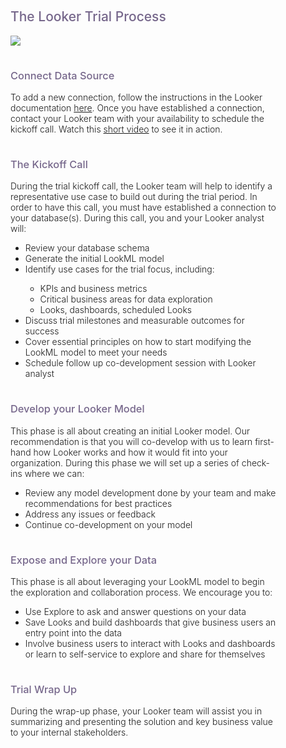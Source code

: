 <div style="width:85%">
<h2 style="font-weight:500;padding-top:15px;color:#76678b;">The Looker Trial Process</h2>

<img src="https://drive.google.com/uc?id=0B_KvTv5u4qYDUnoyLWpSZDNlOTQ" />

<h3 style="font-weight:500;padding-top:15px;color:#76678b;">Connect Data Source</h3>
<p style="font-weight: 300">To add a new connection, follow the instructions in the Looker documentation <a href="http://www.looker.com/docs/admin/looker-hosted" style="text-decoration:underline" target="_new">here</a>. Once you have established a connection, contact your Looker team with your availability to schedule the kickoff call. Watch this <a href="https://vimeo.com/126969450" style="text-decoration:underline" target="_new">short video</a> to see it in action. 


<h3 style="font-weight:500;padding-top:15px;color:#76678b;">The Kickoff Call</h3>
<p style="font-weight: 300">During the trial kickoff call, the Looker team will help to identify a representative use case to build out during the trial period.  In order to have this call, you must have established a connection to your database(s). During this call, you and your Looker analyst will:
<ul style="font-weight: 300">
<li>Review your database schema</li>
<li>Generate the initial LookML model</li>
<li>Identify use cases for the trial focus, including:</li>
<ul style="font-weight: 300">
<li>KPIs and business metrics</li>
<li>Critical business areas for data exploration</li>
<li>Looks, dashboards, scheduled Looks</li>
</ul>
<li>Discuss trial milestones and measurable outcomes for success</li>
<li>Cover essential principles on how to start modifying the LookML model to meet your needs</li>
<li>Schedule follow up co-development session with Looker analyst </li>

</ul>

<h3 style="font-weight:500;padding-top:15px;color:#76678b;">Develop your Looker Model</h3>
<p style="font-weight: 300">This phase is all about creating an initial Looker model. Our recommendation is that you will co-develop with us to learn first-hand how Looker works and how it would fit into your organization.  During this phase we will set up a series of check-ins where we can:
<ul style="font-weight: 300">
<li>Review any model development done by your team and make recommendations for best practices</li>
<li>Address any issues or feedback</li>
<li>Continue co-development on your model</li>
</ul>

<h3 style="font-weight:500;padding-top:15px;color:#76678b;">Expose and Explore your Data</h3>
<p style="font-weight: 300">This phase is all about leveraging your LookML model to begin the exploration and collaboration process. We encourage you to:
<ul style="font-weight: 300">
<li>Use Explore to ask and answer questions on your data</li>
<li>Save Looks and build dashboards that give business users an entry point into the data</li>
<li>Involve business users to interact with Looks and dashboards or learn to self-service to explore and share for themselves</li>
</ul>

<h3 style="font-weight:500;padding-top:15px;color:#76678b;">Trial Wrap Up</h3>
<p style="font-weight: 300">During the wrap-up phase, your Looker team will assist you in summarizing and presenting the solution and key business value to your internal stakeholders.</p>
</div>